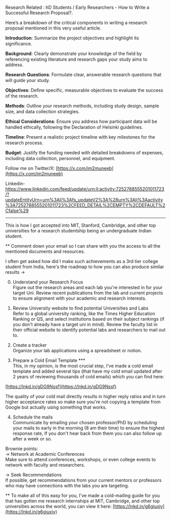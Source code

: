 Research Related :
hD Students / Early Researchers - How to Write a Successful Research Proposal?.  
  
Here’s a breakdown of the critical components in writing a research proposal mentioned in this very useful article.  
  
𝐈𝐧𝐭𝐫𝐨𝐝𝐮𝐜𝐭𝐢𝐨𝐧: Summarize the project objectives and highlight its significance.  
  
𝐁𝐚𝐜𝐤𝐠𝐫𝐨𝐮𝐧𝐝: Clearly demonstrate your knowledge of the field by referencing existing literature and research gaps your study aims to address.  
  
𝐑𝐞𝐬𝐞𝐚𝐫𝐜𝐡 𝐐𝐮𝐞𝐬𝐭𝐢𝐨𝐧𝐬: Formulate clear, answerable research questions that will guide your study.  
  
𝐎𝐛𝐣𝐞𝐜𝐭𝐢𝐯𝐞𝐬: Define specific, measurable objectives to evaluate the success of the research.  
  
𝐌𝐞𝐭𝐡𝐨𝐝𝐬: Outline your research methods, including study design, sample size, and data collection strategies.  
  
𝐄𝐭𝐡𝐢𝐜𝐚𝐥 𝐂𝐨𝐧𝐬𝐢𝐝𝐞𝐫𝐚𝐭𝐢𝐨𝐧𝐬: Ensure you address how participant data will be handled ethically, following the Declaration of Helsinki guidelines.  
  
𝐓𝐢𝐦𝐞𝐥𝐢𝐧𝐞: Present a realistic project timeline with key milestones for the research process.  
  
𝐁𝐮𝐝𝐠𝐞𝐭: Justify the funding needed with detailed breakdowns of expenses, including data collection, personnel, and equipment.  
  
Follow me on Twitter/X: [https://x.com/im2muneeb](https://x.com/im2muneeb)

Linkedin- https://www.linkedin.com/feed/update/urn:li:activity:7252788555201011723/?updateEntityUrn=urn%3Ali%3Afs_updateV2%3A%28urn%3Ali%3Aactivity%3A7252788555201011723%2CFEED_DETAIL%2CEMPTY%2CDEFAULT%2Cfalse%29

---

This is how I got accepted into MIT, Stanford, Cambridge, and other top universities for a research studentship being an undergraduate Indian student.  
  
** Comment down your email so I can share with you the access to all the mentioned documents and resources.  
  
I often get asked how did I make such achievements as a 3rd tier college student from India, here's the roadmap to how you can also produce similar results ->  
  
0. Understand your Research Focus  
Figure out the research areas and each lab you're interested in for your target Uni. Review recent publications from the lab and current projects to ensure alignment with your academic and research interests.  
  
1. Review University website to find potential Universities and Labs  
Refer to a global university ranking, like the Times Higher Education Ranking or QS, and select institutions based on their subject rankings (if you don't already have a target uni in mind). Review the faculty list in their official website to identify potential labs and researchers to mail out to.  
  
2. Create a tracker  
Organize your lab applications using a spreadsheet or notion.  
  
3. Prepare a Cold Email Template ***  
This, in my opinion, is the most crucial step, I've made a cold email template and added several tips (that have my cold email updated after 2 years of reviewing thousands of cold emails) which you can find here:  
  
[https://lnkd.in/gDG9Nssf](https://lnkd.in/gDG9Nssf)  
  
The quality of your cold mail directly results in higher reply ratios and in turn higher acceptance rates so make sure you're not copying a template from Google but actually using something that works.  
  
4. Schedule the mails  
Communicate by emailing your chosen professor/PhD by scheduling your mails to early in the morning (8 am their time) to ensure the highest response rate, If you don't hear back from them you can also follow up after a week or so.  
  
  
Brownie points:  
-> Network at Academic Conferences  
Make sure to attend conferences, workshops, or even college events to network with faculty and researchers.  
  
-> Seek Recommendations  
If possible, get recommendations from your current mentors or professors who may have connections with the labs you are targeting.  
  
  
** To make all of this easy for you, I've made a cold-mailing guide for you that has gotten me research internships at MIT, Cambridge, and other top universities across the world, you can view it here: [https://lnkd.in/g6giuxjy](https://lnkd.in/g6giuxjy)